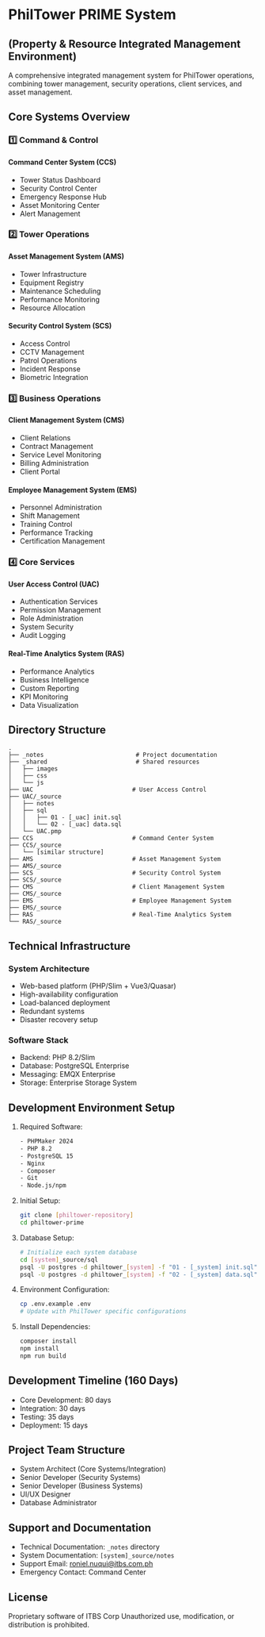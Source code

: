 # PhilTower PRIME System
## (Property & Resource Integrated Management Environment)

A comprehensive integrated management system for PhilTower operations, combining tower management, security operations, client services, and asset management.

## Core Systems Overview

### 1️⃣ Command & Control
#### Command Center System (CCS)
- Tower Status Dashboard
- Security Control Center
- Emergency Response Hub
- Asset Monitoring Center
- Alert Management

### 2️⃣ Tower Operations
#### Asset Management System (AMS)
- Tower Infrastructure
- Equipment Registry
- Maintenance Scheduling
- Performance Monitoring
- Resource Allocation

#### Security Control System (SCS)
- Access Control
- CCTV Management
- Patrol Operations
- Incident Response
- Biometric Integration

### 3️⃣ Business Operations
#### Client Management System (CMS)
- Client Relations
- Contract Management
- Service Level Monitoring
- Billing Administration
- Client Portal

#### Employee Management System (EMS)
- Personnel Administration
- Shift Management
- Training Control
- Performance Tracking
- Certification Management

### 4️⃣ Core Services
#### User Access Control (UAC)
- Authentication Services
- Permission Management 
- Role Administration
- System Security
- Audit Logging

#### Real-Time Analytics System (RAS)
- Performance Analytics
- Business Intelligence
- Custom Reporting
- KPI Monitoring
- Data Visualization

## Directory Structure

```
.
├── _notes                          # Project documentation
├── _shared                         # Shared resources
│   ├── images
│   ├── css
│   └── js
├── UAC                            # User Access Control
├── UAC/_source                     
│   ├── notes                      
│   ├── sql                        
│   │   ├── 01 - [_uac] init.sql  
│   │   └── 02 - [_uac] data.sql  
│   └── UAC.pmp                    
├── CCS                            # Command Center System
├── CCS/_source
│   └── [similar structure]
├── AMS                            # Asset Management System
├── AMS/_source
├── SCS                            # Security Control System
├── SCS/_source
├── CMS                            # Client Management System
├── CMS/_source
├── EMS                            # Employee Management System
├── EMS/_source
├── RAS                            # Real-Time Analytics System
└── RAS/_source
```

## Technical Infrastructure

### System Architecture
- Web-based platform (PHP/Slim + Vue3/Quasar)
- High-availability configuration
- Load-balanced deployment
- Redundant systems
- Disaster recovery setup

### Software Stack
- Backend: PHP 8.2/Slim
- Database: PostgreSQL Enterprise
- Messaging: EMQX Enterprise
- Storage: Enterprise Storage System

## Development Environment Setup

1. Required Software:
   ```bash
   - PHPMaker 2024
   - PHP 8.2
   - PostgreSQL 15
   - Nginx
   - Composer
   - Git
   - Node.js/npm
   ```

2. Initial Setup:
   ```bash
   git clone [philtower-repository]
   cd philtower-prime
   ```

3. Database Setup:
   ```bash
   # Initialize each system database
   cd [system]_source/sql
   psql -U postgres -d philtower_[system] -f "01 - [_system] init.sql"
   psql -U postgres -d philtower_[system] -f "02 - [_system] data.sql"
   ```

4. Environment Configuration:
   ```bash
   cp .env.example .env
   # Update with PhilTower specific configurations
   ```

5. Install Dependencies:
   ```bash
   composer install
   npm install
   npm run build
   ```

## Development Timeline (160 Days)
- Core Development: 80 days
- Integration: 30 days
- Testing: 35 days
- Deployment: 15 days

## Project Team Structure
- System Architect (Core Systems/Integration)
- Senior Developer (Security Systems)
- Senior Developer (Business Systems)
- UI/UX Designer
- Database Administrator

## Support and Documentation
- Technical Documentation: `_notes` directory
- System Documentation: `[system]_source/notes`
- Support Email: roniel.nuqui@itbs.com.ph
- Emergency Contact: Command Center

## License
Proprietary software of ITBS Corp Unauthorized use, modification, or distribution is prohibited.
